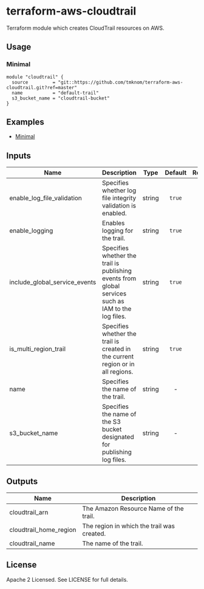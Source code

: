 # terraform-aws-cloudtrail

Terraform module which creates CloudTrail resources on AWS.

## Usage

### Minimal

```hcl
module "cloudtrail" {
  source         = "git::https://github.com/tmknom/terraform-aws-cloudtrail.git?ref=master"
  name           = "default-trail"
  s3_bucket_name = "cloudtrail-bucket"
}
```

## Examples

- [Minimal](https://github.com/tmknom/terraform-aws-cloudtrail/tree/master/examples/minimal)

## Inputs

| Name | Description | Type | Default | Required |
|------|-------------|:----:|:-----:|:-----:|
| enable_log_file_validation | Specifies whether log file integrity validation is enabled. | string | `true` | no |
| enable_logging | Enables logging for the trail. | string | `true` | no |
| include_global_service_events | Specifies whether the trail is publishing events from global services such as IAM to the log files. | string | `true` | no |
| is_multi_region_trail | Specifies whether the trail is created in the current region or in all regions. | string | `true` | no |
| name | Specifies the name of the trail. | string | - | yes |
| s3_bucket_name | Specifies the name of the S3 bucket designated for publishing log files. | string | - | yes |

## Outputs

| Name | Description |
|------|-------------|
| cloudtrail_arn | The Amazon Resource Name of the trail. |
| cloudtrail_home_region | The region in which the trail was created. |
| cloudtrail_name | The name of the trail. |

## License

Apache 2 Licensed. See LICENSE for full details.
